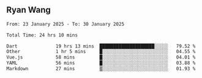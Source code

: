 ## Ryan Wang

<!--START_SECTION:waka-->

```txt
From: 23 January 2025 - To: 30 January 2025

Total Time: 24 hrs 10 mins

Dart              19 hrs 13 mins  ████████████████████░░░░░   79.52 %
Other             1 hr 5 mins     █░░░░░░░░░░░░░░░░░░░░░░░░   04.55 %
Vue.js            58 mins         █░░░░░░░░░░░░░░░░░░░░░░░░   04.01 %
YAML              56 mins         █░░░░░░░░░░░░░░░░░░░░░░░░   03.88 %
Markdown          27 mins         ▒░░░░░░░░░░░░░░░░░░░░░░░░   01.93 %
```

<!--END_SECTION:waka-->
